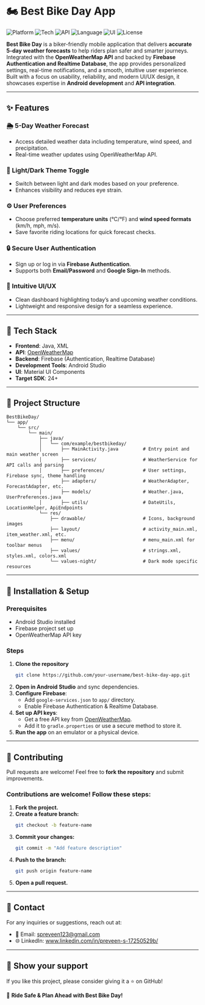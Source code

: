 # 🏍️ Best Bike Day App

![Platform](https://img.shields.io/badge/Platform-Android-blue.svg)
![Tech](https://img.shields.io/badge/Backend-Firebase-orange.svg)
![API](https://img.shields.io/badge/API-OpenWeatherMap-lightblue.svg)
![Language](https://img.shields.io/badge/Language-Java-yellow.svg)
![UI](https://img.shields.io/badge/UI-XML-green.svg)
![License](https://img.shields.io/badge/License-MIT-lightgrey.svg)

**Best Bike Day** is a biker-friendly mobile application that delivers **accurate 5-day weather forecasts** to help riders plan safer and smarter journeys. Integrated with the **OpenWeatherMap API** and backed by **Firebase Authentication and Realtime Database**, the app provides personalized settings, real-time notifications, and a smooth, intuitive user experience. Built with a focus on usability, reliability, and modern UI/UX design, it showcases expertise in **Android development** and **API integration**.

---

## ✨ Features

### 🌦️ 5-Day Weather Forecast
- Access detailed weather data including temperature, wind speed, and precipitation.
- Real-time weather updates using OpenWeatherMap API.

### 🌙 Light/Dark Theme Toggle
- Switch between light and dark modes based on your preference.
- Enhances visibility and reduces eye strain.

### ⚙️ User Preferences
- Choose preferred **temperature units** (°C/°F) and **wind speed formats** (km/h, mph, m/s).
- Save favorite riding locations for quick forecast checks.

### 🔒 Secure User Authentication
- Sign up or log in via **Firebase Authentication**.
- Supports both **Email/Password** and **Google Sign-In** methods.

### 📍 Intuitive UI/UX
- Clean dashboard highlighting today’s and upcoming weather conditions.
- Lightweight and responsive design for a seamless experience.

---

## 🚀 Tech Stack

- **Frontend**: Java, XML  
- **API**: [OpenWeatherMap](https://openweathermap.org/)  
- **Backend**: Firebase (Authentication, Realtime Database)
- **Development Tools**: Android Studio  
- **UI**: Material UI Components
- **Target SDK**: 24+

---

## 📂 Project Structure

```
BestBikeDay/
└── app/
    └── src/
        └── main/
            ├── java/
            │   └── com/example/bestbikeday/
            │       ├── MainActivity.java         # Entry point and main weather screen
            │       ├── services/                 # WeatherService for API calls and parsing
            │       ├── preferences/              # User settings, Firebase sync, theme handling
            │       ├── adapters/                 # WeatherAdapter, ForecastAdapter, etc.
            │       ├── models/                   # Weather.java, UserPreferences.java
            │       ├── utils/                    # DateUtils, LocationHelper, ApiEndpoints
            └── res/
                ├── drawable/                     # Icons, background images
                ├── layout/                       # activity_main.xml, item_weather.xml, etc.
                ├── menu/                         # menu_main.xml for toolbar menus
                ├── values/                       # strings.xml, styles.xml, colors.xml
                └── values-night/                 # Dark mode specific resources

```

---

## 📲 Installation & Setup

### Prerequisites
- Android Studio installed
- Firebase project set up
- OpenWeatherMap API key

### Steps
1. **Clone the repository**
   ```sh
   git clone https://github.com/your-username/best-bike-day-app.git
   ```
2. **Open in Android Studio** and sync dependencies.
3. **Configure Firebase**:
   - Add `google-services.json` to `app/` directory.
   - Enable Firebase Authentication & Realtime Database.
4. **Set up API keys**:
   - Get a free API key from [OpenWeatherMap](https://openweathermap.org/).
   - Add it to `gradle.properties` or use a secure method to store it.
5. **Run the app** on an emulator or a physical device.

---

## 🤝 Contributing
Pull requests are welcome! Feel free to **fork the repository** and submit improvements.

### Contributions are welcome! Follow these steps:
1. **Fork the project.**
2. **Create a feature branch:**
   ```sh
   git checkout -b feature-name
   ```
3. **Commit your changes:**
   ```sh
   git commit -m "Add feature description"
   ```
4. **Push to the branch:**
   ```sh
   git push origin feature-name
   ```
5. **Open a pull request.**

---

## 💎 Contact
For any inquiries or suggestions, reach out at:
- 💌 Email: spreveen123@gmail.com
- 🌐 LinkedIn: www.linkedin.com/in/preveen-s-17250529b/

---

## 🌟 **Show your support**
If you like this project, please consider giving it a ⭐ on GitHub!

🚴 **Ride Safe & Plan Ahead with Best Bike Day!**
